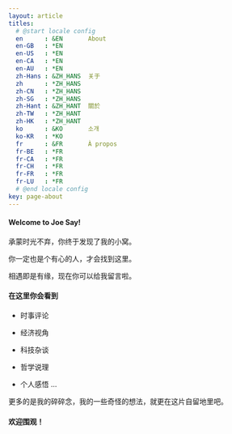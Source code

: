 ```yaml
---
layout: article
titles:
  # @start locale config
  en      : &EN       About
  en-GB   : *EN
  en-US   : *EN
  en-CA   : *EN
  en-AU   : *EN
  zh-Hans : &ZH_HANS  关于
  zh      : *ZH_HANS
  zh-CN   : *ZH_HANS
  zh-SG   : *ZH_HANS
  zh-Hant : &ZH_HANT  關於
  zh-TW   : *ZH_HANT
  zh-HK   : *ZH_HANT
  ko      : &KO       소개
  ko-KR   : *KO
  fr      : &FR       À propos
  fr-BE   : *FR
  fr-CA   : *FR
  fr-CH   : *FR
  fr-FR   : *FR
  fr-LU   : *FR
  # @end locale config  
key: page-about
---
```


<!-- ---我是一条分割线--- -->

#### Welcome to Joe Say!
    
   承蒙时光不弃，你终于发现了我的小窝。
    
   你一定也是个有心的人，才会找到这里。
    
   相遇即是有缘，现在你可以给我留言啦。
    
#### 在这里你会看到

  - 时事评论

  - 经济视角

  - 科技杂谈

  - 哲学说理

  - 个人感悟
  ...

  更多的是我的碎碎念，我的一些奇怪的想法，就更在这片自留地里吧。
    
#### 欢迎围观！

